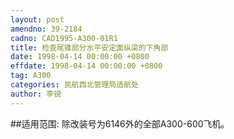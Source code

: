 ```yaml
---
layout: post
amendno: 39-2184
cadno: CAD1995-A300-01R1
title: 检查尾锥部分水平安定面纵梁的下角部
date: 1998-04-14 00:00:00 +0800
effdate: 1998-04-14 00:00:00 +0800
tag: A300
categories: 民航西北管理局适航处
author: 李锐
---
```


##适用范围:
除改装号为6146外的全部A300-600飞机。

